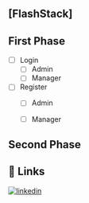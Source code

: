 ## [FlashStack]
## First Phase
- [ ] Login
    - [ ] Admin
    - [ ] Manager
- [ ] Register
   - [ ] Admin
   - [ ] Manager


## Second Phase





## 🔗 Links
<!-- [![portfolio](https://img.shields.io/badge/my_portfolio-000?style=for-the-badge&logo=ko-fi&logoColor=white)](https://katherineoelsner.com/) -->
[![linkedin](https://img.shields.io/badge/linkedin-0A66C2?style=for-the-badge&logo=linkedin&logoColor=white)](https://www.linkedin.com/in/rajit-maharjan-478114234/)

